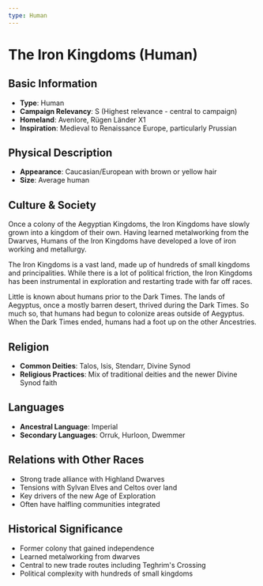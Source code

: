 ```yaml
---
type: Human
---
```


# The Iron Kingdoms (Human)

## Basic Information
- **Type**: Human
- **Campaign Relevancy**: S (Highest relevance - central to campaign)
- **Homeland**: Avenlore, Rügen Länder X1
- **Inspiration**: Medieval to Renaissance Europe, particularly Prussian

## Physical Description
- **Appearance**: Caucasian/European with brown or yellow hair
- **Size**: Average human

## Culture & Society
Once a colony of the Aegyptian Kingdoms, the Iron Kingdoms have slowly grown into a kingdom of their own. Having learned metalworking from the Dwarves, Humans of the Iron Kingdoms have developed a love of iron working and metallurgy. 

The Iron Kingdoms is a vast land, made up of hundreds of small kingdoms and principalities. While there is a lot of political friction, the Iron Kingdoms has been instrumental in exploration and restarting trade with far off races.

Little is known about humans prior to the Dark Times. The lands of Aegyptus, once a mostly barren desert, thrived during the Dark Times. So much so, that humans had begun to colonize areas outside of Aegyptus. When the Dark Times ended, humans had a foot up on the other Ancestries.

## Religion
- **Common Deities**: Talos, Isis, Stendarr, Divine Synod
- **Religious Practices**: Mix of traditional deities and the newer Divine Synod faith

## Languages
- **Ancestral Language**: Imperial
- **Secondary Languages**: Orruk, Hurloon, Dwemmer

## Relations with Other Races
- Strong trade alliance with Highland Dwarves
- Tensions with Sylvan Elves and Celtos over land
- Key drivers of the new Age of Exploration
- Often have halfling communities integrated

## Historical Significance
- Former colony that gained independence
- Learned metalworking from dwarves
- Central to new trade routes including Teghrim's Crossing
- Political complexity with hundreds of small kingdoms